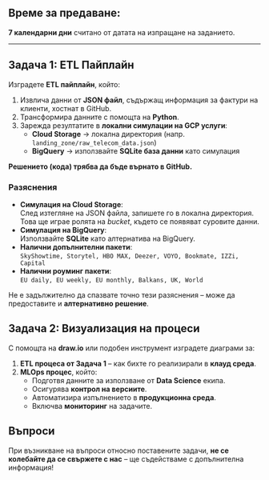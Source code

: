 ##  Време за предаване:
**7 календарни дни** считано от датата на изпращане на заданието.

---

## Задача 1: ETL Пайплайн
Изградете **ETL пайплайн**, който:
1. Извлича данни от **JSON файл**, съдържащ информация за фактури на клиенти, хостнат в GitHub.
2. Трансформира данните с помощта на **Python**.
3. Зарежда резултатите в **локални симулации на GCP услуги**:
   - **Cloud Storage** → локална директория (напр. `landing_zone/raw_telecom_data.json`)
   - **BigQuery** → използвайте **SQLite база данни** като симулация  

**Решението (кода) трябва да бъде върнато в GitHub.**

### Разяснения
- **Симулация на Cloud Storage**:  
  След изтегляне на JSON файла, запишете го в локална директория. Това ще играе ролята на *bucket*, където се появяват суровите данни.
- **Симулация на BigQuery**:  
  Използвайте **SQLite** като алтернатива на BigQuery.
- **Налични допълнителни пакети**:  
  `SkyShowtime, Storytel, HBO MAX, Deezer, VOYO, Bookmate, IZZi, Capital`
- **Налични роуминг пакети**:  
  `EU daily, EU weekly, EU monthly, Balkans, UK, World`

 Не е задължително да спазвате точно тези разяснения – може да предоставите и **алтернативно решение**.



##  Задача 2: Визуализация на процеси
С помощта на **draw.io** или подобен инструмент изградете диаграми за:
1. **ETL процеса от Задача 1** – как бихте го реализирали в **клауд среда**.
2. **MLOps процес**, който:
   - Подготвя данните за използване от **Data Science** екипа.
   - Осигурява **контрол на версиите**.
   - Автоматизира изпълнението в **продукционна среда**.
   - Включва **мониторинг** на задачите.



## Въпроси
При възникване на въпроси относно поставените задачи, **не се колебайте да се свържете с нас** – ще съдействаме с допълнителна информация!
